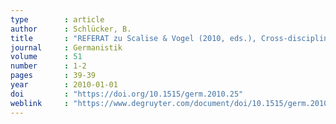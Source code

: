 ```yaml
---
type        : article   
author      : Schlücker, B.
title       : "REFERAT zu Scalise & Vogel (2010, eds.), Cross-disciplinary issues in compounding"
journal     : Germanistik
volume      : 51
number      : 1-2
pages       : 39-39
year        : 2010-01-01
doi         : "https://doi.org/10.1515/germ.2010.25"
weblink     : "https://www.degruyter.com/document/doi/10.1515/germ.2010.25/html"
---
```


